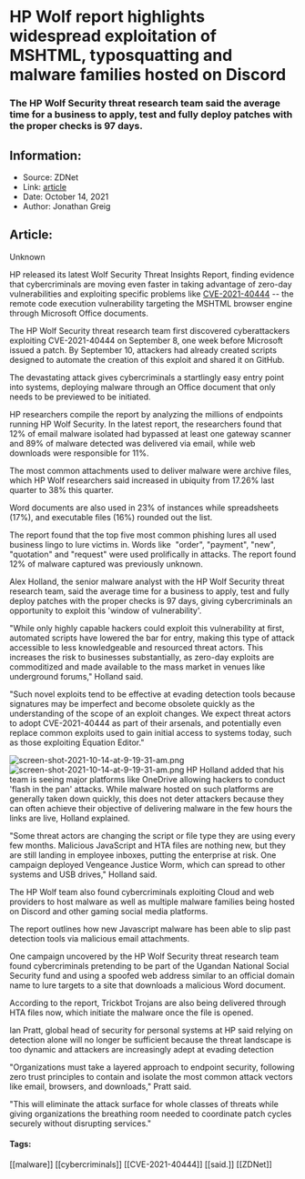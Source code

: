 # HP Wolf report highlights widespread exploitation of MSHTML, typosquatting and malware families hosted on Discord
### The HP Wolf Security threat research team said the average time for a business to apply, test and fully deploy patches with the proper checks is 97 days.

## Information:
+ Source: ZDNet
+ Link: [article](https://www.zdnet.com/article/hp-wolf-report-highlights-widespread-exploitation-of-mshtml-vulnerability-typosquatting-and-malware-families-hosted-on-discord/)
+ Date: October 14, 2021
+ Author: Jonathan Greig


## Article:
Unknown


HP released its latest Wolf Security Threat Insights Report, finding evidence that cybercriminals are moving even faster in taking advantage of zero-day vulnerabilities and exploiting specific problems like [CVE-2021-40444](https://msrc.microsoft.com/update-guide/vulnerability/CVE-2021-40444) -- the remote code execution vulnerability targeting the MSHTML browser engine through Microsoft Office documents.

The HP Wolf Security threat research team first discovered cyberattackers exploiting CVE-2021-40444 on September 8, one week before Microsoft issued a patch. By September 10, attackers had already created scripts designed to automate the creation of this exploit and shared it on GitHub.

The devastating attack gives cybercriminals a startlingly easy entry point into systems, deploying malware through an Office document that only needs to be previewed to be initiated. 

HP researchers compile the report by analyzing the millions of endpoints running HP Wolf Security. In the latest report, the researchers found that 12% of email malware isolated had bypassed at least one gateway scanner and 89% of malware detected was delivered via email, while web downloads were responsible for 11%. 

The most common attachments used to deliver malware were archive files, which HP Wolf researchers said increased in ubiquity from 17.26% last quarter to 38% this quarter.

Word documents are also used in 23% of instances while spreadsheets (17%), and executable files (16%) rounded out the list. 

The report found that the top five most common phishing lures all used business lingo to lure victims in. Words like  "order", "payment", "new", "quotation" and "request" were used prolifically in attacks. The report found 12% of malware captured was previously unknown.






Alex Holland, the senior malware analyst with the HP Wolf Security threat research team, said the average time for a business to apply, test and fully deploy patches with the proper checks is 97 days, giving cybercriminals an opportunity to exploit this 'window of vulnerability'. 

"While only highly capable hackers could exploit this vulnerability at first, automated scripts have lowered the bar for entry, making this type of attack accessible to less­ knowledgeable and resourced threat actors. This increases the risk to businesses substantially, as zero-day exploits are commoditized and made available to the mass market in venues like underground forums," Holland said. 

"Such novel exploits tend to be effective at evading detection tools because signatures may be imperfect and become obsolete quickly as the understanding of the scope of an exploit changes. We expect threat actors to adopt CVE-2021-40444 as part of their arsenals, and potentially even replace common exploits used to gain initial access to systems today, such as those exploiting Equation Editor."

![screen-shot-2021-10-14-at-9-19-31-am.png]()![screen-shot-2021-10-14-at-9-19-31-am.png](https://www.zdnet.com/a/img/resize/d95e5b2d5f55aab12a2e08457214f09bb6c6ed2c/2021/10/14/3a14a585-4341-49ed-a38b-e5544e6a4952/screen-shot-2021-10-14-at-9-19-31-am.png?width=470&fit=bounds&auto=webp)
 HP
 Holland added that his team is seeing major platforms like OneDrive allowing hackers to conduct 'flash in the pan' attacks. While malware hosted on such platforms are generally taken down quickly, this does not deter attackers because they can often achieve their objective of delivering malware in the few hours the links are live, Holland explained. 

"Some threat actors are changing the script or file type they are using every few months. Malicious JavaScript and HTA files are nothing new, but they are still landing in employee inboxes, putting the enterprise at risk. One campaign deployed Vengeance Justice Worm, which can spread to other systems and USB drives," Holland said. 

The HP Wolf team also found cybercriminals exploiting Cloud and web providers to host malware as well as multiple malware families being hosted on Discord and other gaming social media platforms. 

The report outlines how new Javascript malware has been able to slip past detection tools via malicious email attachments. 

One campaign uncovered by the HP Wolf Security threat research team found cybercriminals pretending to be part of the Ugandan National Social Security fund and using a spoofed web address similar to an official domain name to lure targets to a site that downloads a malicious Word document. 

According to the report, Trickbot Trojans are also being delivered through HTA files now, which initiate the malware once the file is opened. 

Ian Pratt, global head of security for personal systems at HP said relying on detection alone will no longer be sufficient because the threat landscape is too dynamic and attackers are increasingly adept at evading detection

"Organizations must take a layered approach to endpoint security, following zero trust principles to contain and isolate the most common attack vectors like email, browsers, and downloads," Pratt said. 

"This will eliminate the attack surface for whole classes of threats while giving organizations the breathing room needed to coordinate patch cycles securely without disrupting services."





#### Tags:
[[malware]] [[cybercriminals]] [[CVE-2021-40444]] [[said.]] [[ZDNet]]
